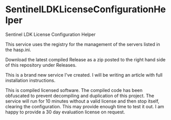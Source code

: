 # SentinelLDKLicenseConfigurationHelper
Sentinel LDK License Configuration Helper

This service uses the registry for the management of the servers listed in the hasp.ini.

Download the latest compiled Release as a zip posted to the right hand side of this repository under Releases.

This is a brand new service I've created. I will be writing an article with full installation instructions.

This is compiled licensed software. The compiled code has been obfuscated to prevent decompiling and duplication of this project. The service will run for 10 minutes without a valid license and then stop itself, clearing the configuration. This may provide enough time to test it out. I am happy to provide a 30 day evaluation license on request.
